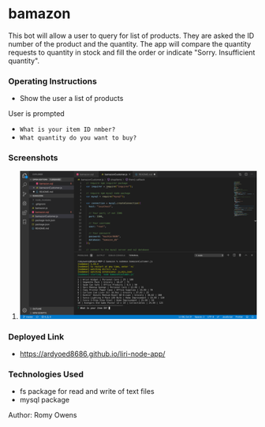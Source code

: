 # bamazon

This bot will allow a user to query for list of products. They are asked the ID number of the product and the quantity. The app will compare the quantity requests to quantity in stock and fill the order or indicate "Sorry. Insufficient quantity".


### Operating Instructions
   * Show the user a list of products

User is prompted
   * `What is your item ID nmber?` 
   * `What quantity do you want to buy?`

   ### Screenshots


1. ![bamazon image](https://github.com/ardyoed8686/bamazon/blob/master/images/Screen%20Shot%202019-10-29%20at%208.33.43%20PM.png)

### Deployed Link
 - https://ardyoed8686.github.io/liri-node-app/


### Technologies Used

*  fs package for read and write of text files
*  mysql package

Author: Romy Owens
   
